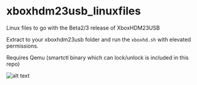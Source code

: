 # xboxhdm23usb_linuxfiles
Linux files to go with the Beta2/3 release of XboxHDM23USB

Extract to your xboxhdm23usb folder and run the `xboxhd.sh` with elevated permissions. 

Requires Qemu (smartctl binary which can lock/unlock is included in this repo)

![alt text](https://i.imgur.com/53ESIPw.png)
